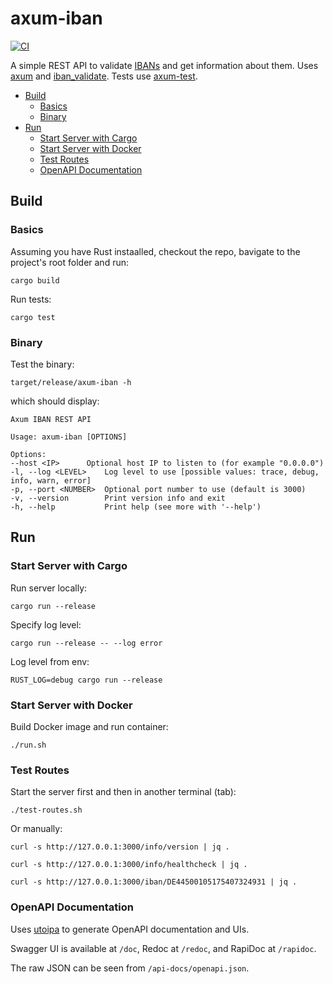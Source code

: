 <h1>axum-iban</h1>

[![CI](https://github.com/manosbatsis/axum-iban/actions/workflows/ci.yml/badge.svg)](https://github.com/manosbatsis/axum-iban/actions/workflows/ci.yml)

A simple REST API to validate [IBANs](https://en.wikipedia.org/wiki/International_Bank_Account_Number) and get information about them. Uses
[axum](https://github.com/tokio-rs/axum) and [iban_validate](https://github.com/ThomasdenH/iban_validate).
Tests use [axum-test](https://github.com/JosephLenton/axum-test).

<!-- TOC -->
* [Build](#build)
  * [Basics](#basics)
  * [Binary](#binary)
* [Run](#run)
  * [Start Server with Cargo](#start-server-with-cargo)
  * [Start Server with Docker](#start-server-with-docker)
  * [Test Routes](#test-routes)
  * [OpenAPI Documentation](#openapi-documentation)
<!-- TOC -->

## Build

### Basics
Assuming you have Rust instaalled, checkout the repo, bavigate to the project's root folder and run:

```shell
cargo build
```
Run tests:

```shell
cargo test
```

### Binary

Test the binary:

```shell
target/release/axum-iban -h
```

which should display:

```shell
Axum IBAN REST API

Usage: axum-iban [OPTIONS]

Options:
--host <IP>      Optional host IP to listen to (for example "0.0.0.0")
-l, --log <LEVEL>    Log level to use [possible values: trace, debug, info, warn, error]
-p, --port <NUMBER>  Optional port number to use (default is 3000)
-v, --version        Print version info and exit
-h, --help           Print help (see more with '--help')
```

## Run

### Start Server with Cargo

Run server locally:

```shell
cargo run --release
```

Specify log level:

```shell
cargo run --release -- --log error

```

Log level from env:

```shell
RUST_LOG=debug cargo run --release
```

### Start Server with Docker

Build Docker image and run container:

```shell
./run.sh
```

### Test Routes

Start the server first and then in another terminal (tab):

```shell
./test-routes.sh
```

Or manually:

```shell
curl -s http://127.0.0.1:3000/info/version | jq .

curl -s http://127.0.0.1:3000/info/healthcheck | jq .

curl -s http://127.0.0.1:3000/iban/DE44500105175407324931 | jq .
```

### OpenAPI Documentation

Uses [utoipa](https://github.com/juhaku/utoipa) to generate OpenAPI documentation and UIs.

Swagger UI is available at `/doc`, Redoc at `/redoc`, and RapiDoc at `/rapidoc`.

The raw JSON can be seen from `/api-docs/openapi.json`.

